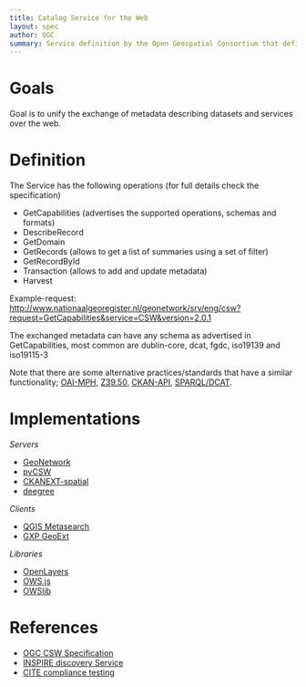 ```yaml
---
title: Catalog Service for the Web
layout: spec
author: OGC
summary: Service definition by the Open Geospatial Consortium that defines exchange of metadata describing datasets
---
```


Goals
=====

Goal is to unify the exchange of metadata describing datasets and services over the web.

Definition
==========

The Service has the following operations (for full details check the specification)

* GetCapabilities (advertises the supported operations, schemas and formats)
* DescribeRecord
* GetDomain
* GetRecords (allows to get a list of summaries using a set of filter)
* GetRecordById
* Transaction (allows to add and update metadata)
* Harvest

Example-request: http://www.nationaalgeoregister.nl/geonetwork/srv/eng/csw?request=GetCapabilities&service=CSW&version=2.0.1

The exchanged metadata can have any schema as advertised in GetCapabilities, most common are dublin-core, dcat, fgdc, iso19139 and iso19115-3

Note that there are some alternative practices/standards that have a similar functionality; [OAI-MPH](http://www.openarchives.org/pmh), [Z39.50](http://en.wikipedia.org/wiki/Z39.50), [CKAN-API](http://docs.ckan.org/en/ckan-2.2/api.html), [SPARQL/DCAT](http://www.w3.org/TR/vocab-dcat).

Implementations
===============

_Servers_

* [GeoNetwork](http://geonetwork-opensource.org)
* [pyCSW](http://pycsw.org)
* [CKANEXT-spatial](http://ckanext-spatial.readthedocs.org/en/latest/csw.html)
* [deegree](http://deegree.org)

_Clients_

* [QGIS Metasearch](https://plugins.qgis.org/plugins/MetaSearch/)
* [GXP GeoExt](http://gxp.opengeo.org/master/examples/catalogue.html)

_Libraries_

* [OpenLayers](http://openlayers.org)
* [OWS.js](https://github.com/OSGeo/ows.js)
* [OWSlib](http://geopython.org/owslib)

References
==========

* [OGC CSW Specification](http://www.opengeospatial.org/standards/cat)
* [INSPIRE discovery Service](http://inspire.ec.europa.eu/documents/Network_Services/Technical%20Guidance%20Discovery%20Services%20v2.0.pdf)
* [CITE compliance testing](https://github.com/opengeospatial/teamengine)

